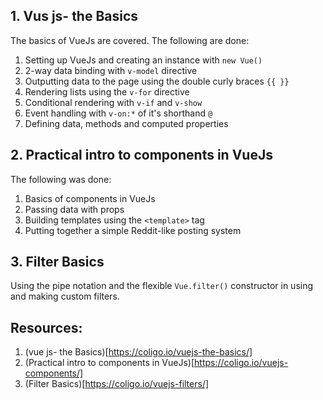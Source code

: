 ## 1. Vus js- the Basics
The basics of VueJs are covered. The following are done:
1. Setting up VueJs and creating an instance with `new Vue()`
2. 2-way data binding with `v-model` directive
3. Outputting data to the page using the double curly braces `{{ }}`
4. Rendering lists using the `v-for` directive
5. Conditional rendering with `v-if` and `v-show`
6. Event handling with `v-on:*` of it's shorthand `@`
7. Defining data, methods and computed properties

## 2. Practical intro to components in VueJs
The following was done:
1. Basics of components in VueJs
2. Passing data with props
3. Building templates using the `<template>` tag
4. Putting together a simple Reddit-like posting system

## 3. Filter Basics
Using the pipe notation and the flexible `Vue.filter()` constructor in using and making custom filters.

## Resources:
1. (vue js- the Basics)[https://coligo.io/vuejs-the-basics/]
2. (Practical intro to components in VueJs)[https://coligo.io/vuejs-components/]
3. (Filter Basics)[https://coligo.io/vuejs-filters/]
   
